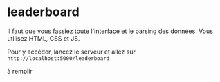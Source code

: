 # leaderboard

Il faut que vous fassiez toute l'interface et le parsing des données.
Vous utilisez HTML, CSS et JS.

Pour y accéder, lancez le serveur et allez sur `http://localhost:5000/leaderboard`

à remplir